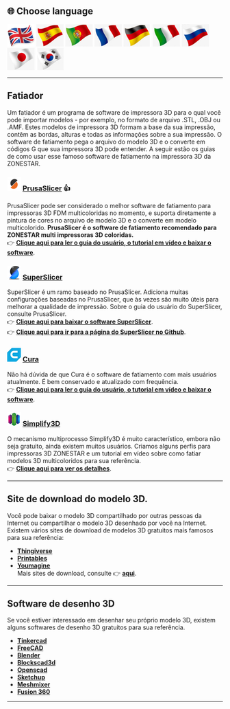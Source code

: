 
## <a id="choose-language">:globe_with_meridians: Choose language </a>
[![](./lanpic/EN.png)](https://github.com/ZONESTAR3D/Slicing-Guide/tree/master/readme.md)
[![](./lanpic/ES.png)](https://github.com/ZONESTAR3D/Slicing-Guide/tree/master/readme-es.md)
[![](./lanpic/PT.png)](https://github.com/ZONESTAR3D/Slicing-Guide/tree/master/readme-pt.md)
[![](./lanpic/FR.png)](https://github.com/ZONESTAR3D/Slicing-Guide/tree/master/readme-fr.md)
[![](./lanpic/DE.png)](https://github.com/ZONESTAR3D/Slicing-Guide/tree/master/readme-de.md)
[![](./lanpic/IT.png)](https://github.com/ZONESTAR3D/Slicing-Guide/tree/master/readme-it.md)
[![](./lanpic/RU.png)](https://github.com/ZONESTAR3D/Slicing-Guide/tree/master/readme-ru.md)
[![](./lanpic/JP.png)](https://github.com/ZONESTAR3D/Slicing-Guide/tree/master/readme-jp.md)
[![](./lanpic/KR.png)](https://github.com/ZONESTAR3D/Slicing-Guide/tree/master/readme-kr.md)
<!-- [![](./lanpic/SA.png)](https://github.com/ZONESTAR3D/Slicing-Guide/tree/master/readme-ar.md) -->

----
## Fatiador
Um fatiador é um programa de software de impressora 3D para o qual você pode importar modelos - por exemplo, no formato de arquivo .STL, .OBJ ou .AMF. Estes modelos de impressora 3D formam a base da sua impressão, contêm as bordas, alturas e todas as informações sobre a sua impressão. O software de fatiamento pega o arquivo do modelo 3D e o converte em códigos G que sua impressora 3D pode entender.
A seguir estão os guias de como usar esse famoso software de fatiamento na impressora 3D da ZONESTAR.

### ![](PrusaSlicer.png) [PrusaSlicer](/PrusaSlicer/) :+1:
PrusaSlicer pode ser considerado o melhor software de fatiamento para impressoras 3D FDM multicoloridas no momento, e suporta diretamente a pintura de cores no arquivo de modelo 3D e o converte em modelo multicolorido. **PrusaSlicer é o software de fatiamento recomendado para ZONESTAR multi impressoras 3D coloridas.**     
:point_right: [**Clique aqui para ler o guia do usuário, o tutorial em vídeo e baixar o software**](./PrusaSlicer/).

### ![](superslicer.png) [SuperSlicer](https://github.com/supermerill/SuperSlicer/releases)
SuperSlicer é um ramo baseado no PrusaSlicer. Adiciona muitas configurações baseadas no PrusaSlicer, que às vezes são muito úteis para melhorar a qualidade de impressão. Sobre o guia do usuário do SuperSlicer, consulte PrusaSlicer.     
:point_right: [**Clique aqui para baixar o software SuperSlicer**](https://github.com/supermerill/SuperSlicer/releases).    
:point_right: [**Clique aqui para ir para a página do SuperSlicer no Github**](https://github.com/supermerill/SuperSlicer).

### ![](cura.png) [Cura](/cura/)
Não há dúvida de que Cura é o software de fatiamento com mais usuários atualmente. É bem conservado e atualizado com frequência.     
:point_right: [**Clique aqui para ler o guia do usuário, o tutorial em vídeo e baixar o software**](./cura/).

### ![](Simplify3D.png) [Simplify3D](/Simplify3D/)
O mecanismo multiprocesso Simplify3D é muito característico, embora não seja gratuito, ainda existem muitos usuários.
Criamos alguns perfis para impressoras 3D ZONESTAR e um tutorial em vídeo sobre como fatiar modelos 3D multicoloridos para sua referência.     
:point_right: [**Clique aqui para ver os detalhes**](./Simplify3D/).

-----
## Site de download do modelo 3D.
Você pode baixar o modelo 3D compartilhado por outras pessoas da Internet ou compartilhar o modelo 3D desenhado por você na Internet. Existem vários sites de download de modelos 3D gratuitos mais famosos para sua referência:
- **[Thingiverse](https://www.thingiverse.com/)**
- **[Printables](https://www.printables.com/)**
- **[Youmagine](https://www.youmagine.com/)**     
Mais sites de download, consulte :point_right: [**aqui**][THINGIVERSE].

-----
## Software de desenho 3D
Se você estiver interessado em desenhar seu próprio modelo 3D, existem alguns softwares de desenho 3D gratuitos para sua referência.
- **[Tinkercad](https://www.tinkercad.com/)**
- **[FreeCAD](https://www.freecad.org/)**
- **[Blender](https://www.blender.org/)**
- **[Blockscad3d](https://www.blockscad3d.com/editor/)**
- **[Openscad](https://openscad.org/downloads.html)**
- **[Sketchup](https://www.sketchup.com/plans-and-pricing/sketchup-free)**
- **[Meshmixer](https://meshmixer.com/)**
- **[Fusion 360](https://www.autodesk.in/products/fusion-360/free-trial)**

-----
[THINGIVERSE]: https://all3dp.com/1/free-stl-files-3d-printer-models-3d-print-files-stl-download/